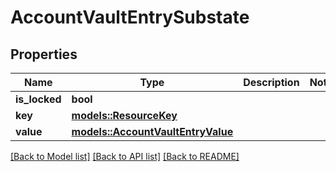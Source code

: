 # AccountVaultEntrySubstate

## Properties

Name | Type | Description | Notes
------------ | ------------- | ------------- | -------------
**is_locked** | **bool** |  | 
**key** | [**models::ResourceKey**](ResourceKey.md) |  | 
**value** | [**models::AccountVaultEntryValue**](AccountVaultEntryValue.md) |  | 

[[Back to Model list]](../README.md#documentation-for-models) [[Back to API list]](../README.md#documentation-for-api-endpoints) [[Back to README]](../README.md)



